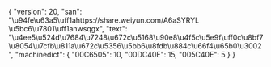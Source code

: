 {
    "version": 20,
    "san": "\u94fe\u63a5\uff1ahttps://share.weiyun.com/A6aSYRYL \u5bc6\u7801\uff1anwsqgx",
    "text": "\u4ee5\u524d\u7684\u7248\u672c\u5168\u90e8\u4f5c\u5e9f\uff0c\u8bf7\u8054\u7cfb\u811a\u672c\u5356\u5bb6\u8fdb\u884c\u66f4\u65b0\u3002",
    "machinedict": {
        "00C6505": 10,
        "00DC40E": 15,
        "005C40E": 5
    }
}
